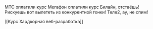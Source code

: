 МТС оплатили курс
Мегафон оплатили курс
Билайн, отстаёшь! Рискуешь вот вылететь из конкурентной гонки!
Теле2, ау, не спим!

[[Курс Хардкорная веб-разработка]]